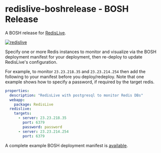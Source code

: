 # redislive-boshrelease - BOSH Release

A BOSH release for [RedisLive](https://github.com/kumarnitin/RedisLive/).

[![redislive](https://img.skitch.com/20120728-8yk1qsyrciq8qdn6abje95iwy.png)](https://github.com/kumarnitin/RedisLive/)

Specify one or more Redis instances to monitor and visualize via the BOSH deployment manifest for your deployment, then re-deploy to update RedisLive's configuration.

For example, to monitor `23.23.218.35` and `23.23.214.254` then add the following to your manifest before you deploy/redeploy. Note that one example shows how to specify a password, if required by the target redis.

``` yaml
properties:
  description: "RedisLive with postgresql to monitor Redis DBs"
  webapp:
    package: RedisLive
  redislive:
    targets:
      - server: 23.23.218.35
        port: 6379
        password: password
      - server: 23.23.214.254
        port: 6379
```

A complete example BOSH deployment manifest is [available](https://gist.github.com/330a09327fedf4d4b149).



